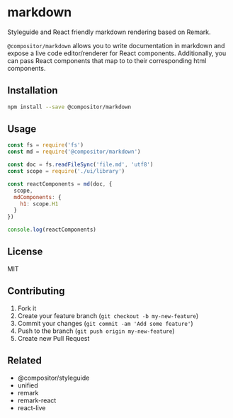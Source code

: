 # markdown

Styleguide and React friendly markdown rendering based on Remark.

`@compositor/markdown` allows you to write documentation in markdown and expose a live code editor/renderer for React components.
Additionally, you can pass React components that map to to their corresponding html components.

## Installation

```sh
npm install --save @compositor/markdown
```

## Usage

```js
const fs = require('fs')
const md = require('@compositor/markdown')

const doc = fs.readFileSync('file.md', 'utf8')
const scope = require('./ui/library')

const reactComponents = md(doc, {
  scope,
  mdComponents: {
    h1: scope.H1
  }
})

console.log(reactComponents)
```

## License

MIT

## Contributing

1. Fork it
2. Create your feature branch (`git checkout -b my-new-feature`)
3. Commit your changes (`git commit -am 'Add some feature'`)
4. Push to the branch (`git push origin my-new-feature`)
5. Create new Pull Request

## Related

- @compositor/styleguide
- unified
- remark
- remark-react
- react-live
